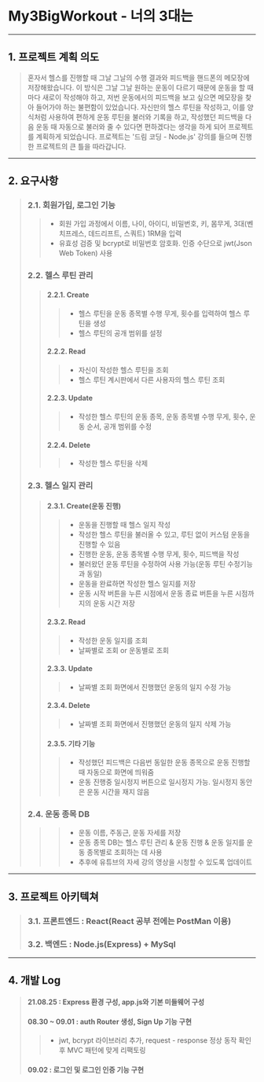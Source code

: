 # My3BigWorkout - 너의 3대는
------------
## 1. 프로젝트 계획 의도
> 혼자서 헬스를 진행할 때 그날 그날의 수행 결과와 피드백을 핸드폰의 메모장에 저장해왔습니다. 이 방식은 그날 그날 원하는 운동이 다르기 때문에 운동을 할 때마다 새로이 작성해야 하고, 저번 운동에서의 피드백을 보고 싶으면 메모장을 찾아 들어가야 하는 불편함이 있었습니다. 자신만의 헬스 루틴을 작성하고, 이를 양식처럼 사용하여 편하게 운동 루틴을 불러와 기록을 하고, 작성했던 피드백을 다음 운동 때 자동으로 불러와 줄 수 있다면 편하겠다는 생각을 하게 되어 프로젝트를 계획하게 되었습니다.
프로젝트는 '드림 코딩 - Node.js' 강의를 들으며 진행한 프로젝트의 큰 틀을 따라갑니다.
------------
## 2. 요구사항
> ### 2.1. 회원가입, 로그인 기능
> > * 회원 가입 과정에서 이름, 나이, 아이디, 비밀번호, 키, 몸무게, 3대(벤치프레스, 데드리프트, 스쿼트) 1RM을 입력
> > * 유효성 검증 및 bcrypt로 비밀번호 암호화. 인증 수단으로 jwt(Json Web Token) 사용
> ### 2.2. 헬스 루틴 관리
> > #### 2.2.1. Create
> > > * 헬스 루틴을 운동 종목별 수행 무게, 횟수를 입력하여 헬스 루틴을 생성
> > > * 헬스 루틴의 공개 범위를 설정
> > #### 2.2.2. Read
> > > * 자신이 작성한 헬스 루틴을 조회
> > > * 헬스 루틴 계시판에서 다른 사용자의 헬스 루틴 조회 
> > #### 2.2.3. Update
> > > * 작성한 헬스 루틴의 운동 종목, 운동 종목별 수행 무게, 횟수, 운동 순서, 공개 범위를 수정
> > #### 2.2.4. Delete
> > > * 작성한 헬스 루틴을 삭제
> ### 2.3. 헬스 일지 관리
> > #### 2.3.1. Create(운동 진행)
> > > * 운동을 진행할 때 헬스 일지 작성
> > > * 작성한 헬스 루틴을 불러올 수 있고, 루틴 없이 커스텀 운동을 진행할 수 있음
> > > * 진행한 운동, 운동 종목별 수행 무게, 횟수, 피드백을 작성
> > > * 불러왔던 운동 루틴을 수정하여 사용 가능(운동 루틴 수정기능과 동일) 
> > > * 운동을 완료하면 작성한 헬스 일지를 저장
> > > * 운동 시작 버튼을 누른 시점에서 운동 종료 버튼을 누른 시점까지의 운동 시간 저장
> > #### 2.3.2. Read
> > > * 작성한 운동 일지를 조회
> > > * 날짜별로 조회 or 운동별로 조회
> > #### 2.3.3. Update
> > > * 날짜별 조회 화면에서 진행했던 운동의 일지 수정 가능
> > #### 2.3.4. Delete
> > > * 날짜별 조회 화면에서 진행했던 운동의 일지 삭제 가능
> > #### 2.3.5. 기타 기능
> > > * 작성했던 피드백은 다음번 동일한 운동 종목으로 운동 진행할 때 자동으로 화면에 띄워줌
> > > * 운동 진행중 일시정지 버튼으로 일시정지 가능. 일시정지 동안은 운동 시간을 재지 않음
> ### 2.4. 운동 종목 DB
> > > * 운동 이름, 주동근, 운동 자세를 저장
> > > * 운동 종목 DB는 헬스 루틴 관리 & 운동 진행 & 운동 일지를 운동 종목별로 조회하는 데 사용
> > > * 추후에 유튜브의 자세 강의 영상을 시청할 수 있도록 업데이트
------------
## 3. 프로젝트 아키텍쳐
> ### 3.1. 프론트엔드 : React(React 공부 전에는 PostMan 이용)
> ### 3.2. 백엔드 : Node.js(Express) + MySql
------------
## 4. 개발 Log
> #### 21.08.25 : Express 환경 구성, app.js와 기본 미들웨어 구성
> #### 08.30 ~ 09.01 : auth Router 생성, Sign Up 기능 구현
> > * jwt, bcrypt 라이브러리 추가, request - response 정상 동작 확인 후 MVC 패턴에 맞게 리팩토링
> #### 09.02 : 로그인 및 로그인 인증 기능 구현